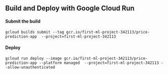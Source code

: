 ## Build and Deploy with Google Cloud Run
#### Submit the build
`gcloud builds submit --tag gcr.io/first-ml-project-342113/price-prediction-app  --project=first-ml-project-342113`

#### Deploy
`gcloud run deploy --image gcr.io/first-ml-project-342113/price-prediction-app --platform managed  --project=first-ml-project-342113 --allow-unauthenticated`
